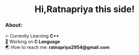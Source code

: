 <h1 align="center"> Hi,Ratnapriya this side!</h1>
<h3 align="left">About:</h3>
🔥 Currently Learning <b> C++</b>
<br>
🍃 Working on <b> C Language</b>
<br>
 🌏 How to reach me: <b>ratnapriya2954@gmail.com</b>
 <br>
